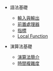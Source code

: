 * 語法基礎
  * [輸入與輸出](/Syntax/optimize.md)
  * [前置處理器](/Syntax/pre_process.md)
  * [指標](/Syntax/pointer.md)
  * [Local Function](/Syntax/function.md)

* 演算法基礎
  * [演算法簡介](/Basic/Introduction.md)
  * [時間複雜度](/Basic/Time_Complexity.md)
